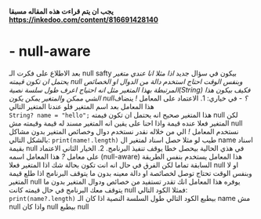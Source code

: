 **يجب ان يتم قراءت هذه المقاله مسبقا https://inkedoo.com/content/816691428140**
# - null-aware
  بعد الاطلاع على فكرت الـ null safty بيكون في سؤال جديد *اذا مثلا انا عندي متغير يحتمل ان تكون قيمته null وبنفس الوقت احتاج استخدم دالة من الدوال او الخصائص المرتبطة بهذا المتغير مثل انه احتياج اعرف طول سلسة نصية(String) فكيف بيكون هذا الشي ممكن والمتغير يمكن يكون null؟*
    - في خياري:
    1. الاعتماد على المعامل *!* ينضاف هذا المعامل بعد اسم المتغير فلو عندنا المتغير التالي  
        `String? name = "hello";`
      هذا المتغير صحيح انه يحتمل ان تكون فيمته null لكن المتغير فعلا عنده قيمة واذا احنا على يقين انه المتغير مسند له قيمة وقيمته مش null نستخدم المعامل *!* الي من خلاله نقدر نستخدم دوال وخصائص المتغير بدون مشاكل بالشكل التالي:
        `print(name!.length)`
      طيب لو مثلا حصل اسناد لمتغير ال name اسناد بقيمة null في هذي الحالية بيحصل خطا يوقف تنفيذ البرنامج.
    2. الخيار الثاني الاعتماد على معامل *?* هذا المعامل اسمه (null-aware) هذا المعامل يستخدم بنفس الطريقة السابقة تماما لكن الفرق في حال انه انت تكون بحالة شك اذا المتغير فعلا null او لا وبنفس الوقت تحتاج توصل لخصائصة او دالة معينه بدون ما يتوقف البرنامج اذا طلع قيمة المتغير null يوفره هذا المعامل انك تقدر تستفيد من خصائص ودوال المتغير بدون ما يتوقف معك البرنامج في حال قيمته كانت null فمثلا الكود التالي:
        `print(name?.length)`
      بيطبع الكود التالي طول السلسة النصية اذا كان الـ name مش null واذا كان null بيطبع null
    
